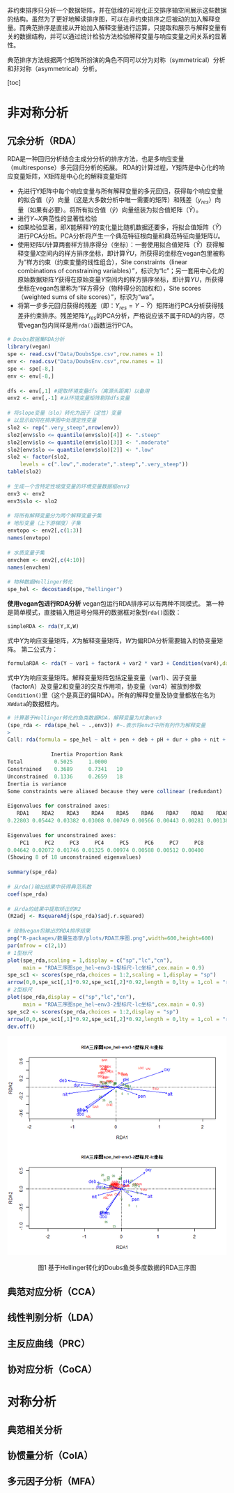 非约束排序只分析一个数据矩阵，并在低维的可视化正交排序轴空间展示这些数据的结构。虽然为了更好地解读排序图，可以在非约束排序之后被动的加入解释变量。而典范排序是直接从开始加入解释变量进行运算，只提取和展示与解释变量有关的数据结构，并可以通过统计检验方法检验解释变量与响应变量之间关系的显著性。

典范排序方法根据两个矩阵所扮演的角色不同可以分为对称（symmetrical）分析和非对称（asymmetrical）分析。

[toc]

# 非对称分析
## 冗余分析（RDA）
RDA是一种回归分析结合主成分分析的排序方法，也是多响应变量（multiresponse）多元回归分析的拓展。
RDA的计算过程，Y矩阵是中心化的响应变量矩阵，X矩阵是中心化的解释变量矩阵
- 先进行Y矩阵中每个响应变量与所有解释变量的多元回归，获得每个响应变量的拟合值（$\hat{y}$）向量（这是大多数分析中唯一需要的矩阵）和残差（$y_{res}$）向量（如果有必要）。将所有拟合值（$\hat{y}$）向量组装为拟合值矩阵（$\hat{Y}$）。
- 进行$Y$~$X$典范性的显著性检验
- 如果检验显著，即$X$能解释$Y$的变化量比随机数据还要多，将拟合值矩阵（$\hat{Y}$）进行PCA分析。PCA分析将产生一个典范特征根向量和典范特征向量矩阵$U$。
- 使用矩阵$U$计算两套样方排序得分（坐标）：一套使用拟合值矩阵（$\hat{Y}$）获得解释变量$X$空间内的样方排序坐标，即计算$\hat{Y}U$，所获得的坐标在vegan包里被称为“样方约束（约束变量的线性组合），Site constraints（linear combinations of constraining variables）”，标识为“lc”；另一套用中心化的原始数据矩阵$Y$获得在原始变量$Y$空间内的样方排序坐标，即计算$YU$，所获得坐标在vegan包里称为“样方得分（物种得分的加权和），Site scores（weighted sums of site scores）”，标识为“wa”。
- 将第一步多元回归获得的残差（即：$Y_{res}=Y-\hat{Y}$）矩阵进行PCA分析获得残差非约束排序。残差矩阵$Y_{res}$的PCA分析，严格说应该不属于RDA的内容，尽管vegan包内同样是用`rda()`函数运行PCA。

```R
# Doubs数据集RDA分析
library(vegan)
spe <- read.csv("Data/DoubsSpe.csv",row.names = 1)
env <- read.csv("Data/DoubsEnv.csv",row.names = 1)
spe <- spe[-8,]
env <- env[-8,]

dfs <- env[,1] #提取环境变量dfs（离源头距离）以备用
env2 <- env[,-1] #从环境变量矩阵剔除dfs变量

# 将slope变量（slo）转化为因子（定性）变量
# 以显示如何在排序图中处理定性变量
slo2 <- rep(".very_steep",nrow(env))
slo2[env$slo <= quantile(env$slo)[4]] <- ".steep"
slo2[env$slo <= quantile(env$slo)[3]] <- ".moderate"
slo2[env$slo <= quantile(env$slo)[2]] <- ".low"
slo2 <- factor(slo2,
    levels = c(".low",".moderate",".steep",".very_steep"))
table(slo2)

# 生成一个含特定性坡度变量的环境变量数据框env3
env3 <- env2
env3$slo <- slo2

# 将所有解释变量分为两个解释变量子集
# 地形变量（上下游梯度）子集
envtopo <- env2[,c(1:3)]
names(envtopo)

# 水质变量子集
envchem <- env2[,c(4:10)]
names(envchem)

# 物种数据Hellinger转化
spe_hel <- decostand(spe,"hellinger")
```
**使用vegan包进行RDA分析**
vegan包运行RDA排序可以有两种不同模式。
第一种是简单模式，直接输入用逗号分隔开的数据框对象到`rda()`函数：
```R
simpleRDA <- rda(Y,X,W)
```
式中$Y$为响应变量矩阵，$X$为解释变量矩阵，$W$为偏RDA分析需要输入的协变量矩阵。
第二公式为：
```R
formulaRDA <- rda(Y ~ var1 + factorA + var2 * var3 + Condition(var4),data = XWdata)
```
式中$Y$为响应变量矩阵。解释变量矩阵包括定量变量（var1）、因子变量（factorA）及变量2和变量3的交互作用项，协变量（var4）被放到参数`Condition()`里（这个是真正的偏RDA）。所有的解释变量及协变量都放在名为`XWdata`的数据框内。
```R
# 计算基于Hellinger转化的鱼类数据RDA，解释变量为对象env3
(spe_rda <- rda(spe_hel ~ .,env3)) #~.表示将env3中所有列作为解释变量
>
Call: rda(formula = spe_hel ~ alt + pen + deb + pH + dur + pho + nit + amm + oxy + dbo + slo, data = env3)

              Inertia Proportion Rank
Total          0.5025     1.0000
Constrained    0.3689     0.7341   10
Unconstrained  0.1336     0.2659   18
Inertia is variance
Some constraints were aliased because they were collinear (redundant)

Eigenvalues for constrained axes:
   RDA1    RDA2    RDA3    RDA4    RDA5    RDA6    RDA7    RDA8    RDA9   RDA10
0.22803 0.05442 0.03382 0.03008 0.00749 0.00566 0.00443 0.00281 0.00138 0.00079

Eigenvalues for unconstrained axes:
    PC1     PC2     PC3     PC4     PC5     PC6     PC7     PC8
0.04642 0.02072 0.01746 0.01325 0.00974 0.00588 0.00512 0.00400
(Showing 8 of 18 unconstrained eigenvalues)

summary(spe_rda)

# 从rda()输出结果中获得典范系数
coef(spe_rda)

# 从rda的结果中提取矫正的R2
(R2adj <- RsquareAdj(spe_rda)$adj.r.squared)

# 绘制vegan包输出的RDA排序结果
png("R-packages/数量生态学/plots/RDA三序图.png",width=600,height=600)
par(mfrow = c(2,1))
# 1型标尺
plot(spe_rda,scaling = 1,display = c("sp","lc","cn"),
     main = "RDA三序图spe_hel~env3-1型标尺-lc坐标",cex.main = 0.9)
spe_sc1 <- scores(spe_rda,choices = 1:2,scaling = 1,display = "sp")
arrow(0,0,spe_sc1[,1]*0.92,spe_sc1[,2]*0.92,length = 0,lty = 1,col = "red")
# 2型标尺
plot(spe_rda,display = c("sp","lc","cn"),
     main = "RDA三序图spe_hel~env3-2型标尺-lc坐标",cex.main = 0.9)
spe_sc2 <- scores(spe_rda,choices = 1:2,display = "sp")
arrow(0,0,spe_sc1[,1]*0.92,spe_sc1[,2]*0.92,length = 0,lty = 1,col = "red")
dev.off()
```
![](../plots/RDA三序图.png)
<center>图1 基于Hellinger转化的Doubs鱼类多度数据的RDA三序图</center>


## 典范对应分析（CCA）

## 线性判别分析（LDA）

## 主反应曲线（PRC）

## 协对应分析（CoCA）

# 对称分析
## 典范相关分析

## 协惯量分析（CoIA）

## 多元因子分析（MFA）